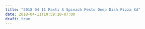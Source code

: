 ```yaml
---
title: "2018 04 11 Paxti S Spinach Pesto Deep Dish Pizza Sd"
date: 2018-04-11T10:59:10-07:00
draft: true
---
```



